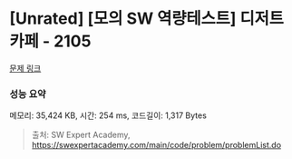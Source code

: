 # [Unrated] [모의 SW 역량테스트] 디저트 카페 - 2105 

[문제 링크](https://swexpertacademy.com/main/code/problem/problemDetail.do?contestProbId=AV5VwAr6APYDFAWu) 

### 성능 요약

메모리: 35,424 KB, 시간: 254 ms, 코드길이: 1,317 Bytes



> 출처: SW Expert Academy, https://swexpertacademy.com/main/code/problem/problemList.do